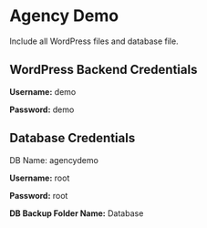 # Agency Demo

Include all WordPress files and database file.

WordPress Backend Credentials
-

<b>Username:</b> demo

<b>Password:</b> demo


Database Credentials
-

DB Name: agencydemo

<b>Username:</b> root

<b>Password:</b> root

<b>DB Backup Folder Name:</b> Database
